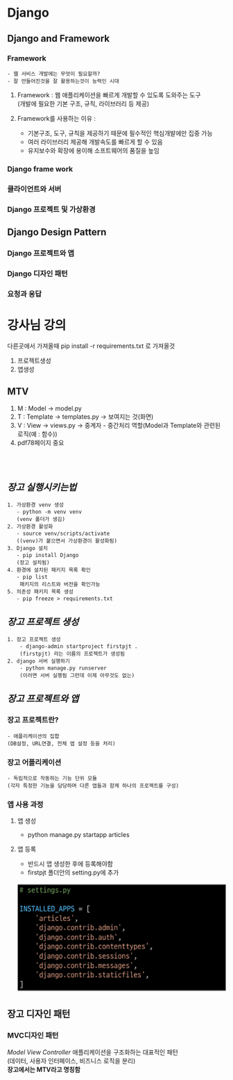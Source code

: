 # Django

## Django and Framework

### Framework

    - 웹 서비스 개발에는 무엇이 필요할까?
    - 잘 만들어진것을 잘 활용하는것이 능력인 시대
1. Framework : 웹 애플리케이션을 빠르게 개발할 수 있도록 도와주는 도구 </br> (개발에 필요한 기본 구조, 규칙, 라이브러리 등 제공)
   
2. Framework를 사용하는 이유 : 
    - 기본구조, 도구, 규칙을 제공하기 때문에 필수적인 핵심개발에만 집중 가능
    - 여러 라이브러리 제공해 개발속도를 빠르게 할 수 있음
    - 유지보수와 확장에 용이해 소프트웨어의 품질을 높임
  

### Django frame work

### 클라이언트와 서버

### Django 프로젝트 및 가상환경

## Django Design Pattern

### Django 프로젝트와 앱

### Django 디자인 패턴

### 요청과 응답

# 강사님 강의
다른곳에서 가져올때 pip install -r requirements.txt 로 가져올것
1. 프로젝트생성
2. 앱생성

## MTV

1. M : Model -> model.py
2. T : Template -> templates.py -> 보여지는 것(화면)
3. V : View -> views.py -> 중계자 - 중간처리 역할(Model과 Template와 관련된 로직(예 : 함수))
4. pdf78페이지 중요

</br>
</br>

## *장고 실행시키는법*
```
1. 가상환경 venv 생성
   - python -m venv venv
   (venv 폴더가 생김)
2. 가상환경 활성화
   - source venv/scripts/activate
   ((venv)가 붙으면서 가상환경이 활성화됨)
3. Django 설치
   - pip install Django
   (장고 설치됨)
4. 환경에 설치된 패키지 목록 확인
   - pip list
    패키지의 리스트와 버전을 확인가능
5. 의존성 패키지 목록 생성
   - pip freeze > requirements.txt
```
## *장고 프로젝트 생성*
```
1. 장고 프로젝트 생성
    - django-admin startproject firstpjt .
    (firstpjt) 라는 이름의 프로젝트가 생성됨
2. django 서버 실행하기
    - python manage.py runserver
    (이러면 서버 실행됨 그런데 이제 아무것도 없는)
```

## *장고 프로젝트와 앱*

### 장고 프로젝트란?
    - 애플리케이션의 집합
    (DB설정, URL연결, 전체 앱 설정 등을 처리)
### 장고 어플리케이션
    - 독립적으로 작동하는 기능 단위 모듈
    (각자 특정한 기능을 담당하며 다른 앱들과 함께 하나의 프로젝트를 구성)
### 앱 사용 과정
1. 앱 생성
   - python manage.py startapp articles
2. 앱 등록
   - 반드시 앱 생성한 후에 등록해야함
   - firstpjt 폴더안의 setting.py에 추가

    ![image](image/django-app.png)

## 장고 디자인 패턴

### MVC디자인 패턴

*Model View Controller*
애플리케이션을 구조화하는 대표적인 패턴</br>
(데이터, 사용자 인터페이스, 비즈니스 로직을 분리)</br>
**장고에서는 MTV라고 명칭함**